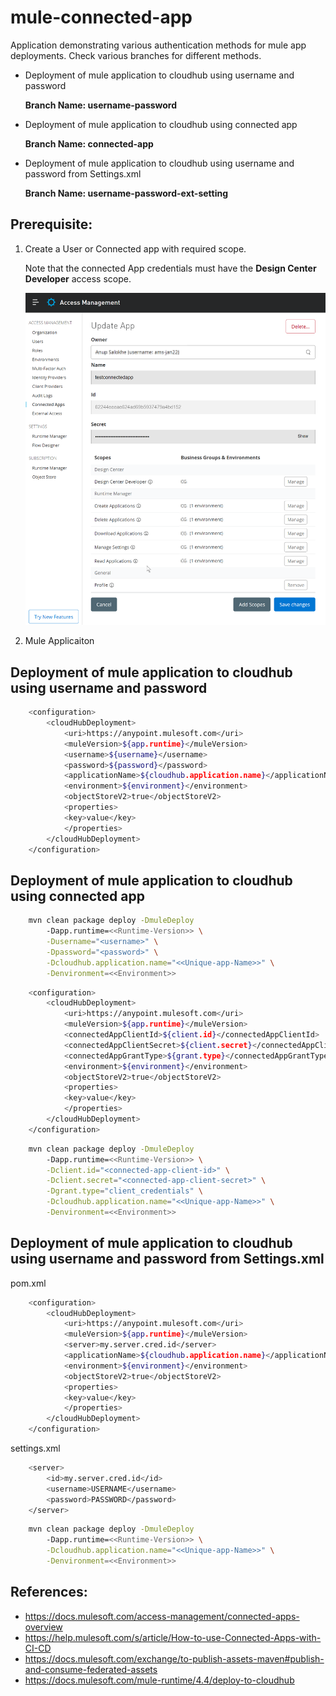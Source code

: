 # mule-connected-app
  Application demonstrating various authentication methods for mule app deployments.
  Check various branches for different methods. 
-   Deployment of mule application to cloudhub using username and password

    **Branch Name: username-password**

-   Deployment of mule application to cloudhub using connected app

    **Branch Name: connected-app**

-   Deployment of mule application to cloudhub using username and password from Settings.xml

    **Branch Name: username-password-ext-setting**


## Prerequisite:
1. Create a User or Connected app with required scope.

   Note that the connected App credentials must have the **Design Center Developer** access scope.
   
   ![Connected-App](Images/Connected-App.png)
2. Mule Applicaiton


## Deployment of mule application to cloudhub using username and password

```sh
    <configuration>
        <cloudHubDeployment>
            <uri>https://anypoint.mulesoft.com</uri>
            <muleVersion>${app.runtime}</muleVersion>
            <username>${username}</username>
            <password>${password}</password>
            <applicationName>${cloudhub.application.name}</applicationName>
            <environment>${environment}</environment>
            <objectStoreV2>true</objectStoreV2>
            <properties>
            <key>value</key>
            </properties>
        </cloudHubDeployment>
    </configuration>
```

## Deployment of mule application to cloudhub using connected app

```sh
    mvn clean package deploy -DmuleDeploy 
        -Dapp.runtime=<<Runtime-Version>> \
        -Dusername="<username>" \
        -Dpassword="<password>" \
        -Dcloudhub.application.name="<<Unique-app-Name>>" \
        -Denvironment=<<Environment>>
```

```sh
    <configuration>
        <cloudHubDeployment>
            <uri>https://anypoint.mulesoft.com</uri>
            <muleVersion>${app.runtime}</muleVersion>
            <connectedAppClientId>${client.id}</connectedAppClientId>
            <connectedAppClientSecret>${client.secret}</connectedAppClientSecret>
            <connectedAppGrantType>${grant.type}</connectedAppGrantType>
            <environment>${environment}</environment>
            <objectStoreV2>true</objectStoreV2>
            <properties>
            <key>value</key>
            </properties>
        </cloudHubDeployment>
	</configuration>
```

```sh
    mvn clean package deploy -DmuleDeploy 
        -Dapp.runtime=<<Runtime-Version>> \
        -Dclient.id="<connected-app-client-id>" \
        -Dclient.secret="<connected-app-client-secret>" \
        -Dgrant.type="client_credentials" \
        -Dcloudhub.application.name="<<Unique-app-Name>>" \
        -Denvironment=<<Environment>>
```

## Deployment of mule application to cloudhub using username and password from Settings.xml

pom.xml
```sh
    <configuration>
        <cloudHubDeployment>
            <uri>https://anypoint.mulesoft.com</uri>
            <muleVersion>${app.runtime}</muleVersion>
            <server>my.server.cred.id</server>
            <applicationName>${cloudhub.application.name}</applicationName>
            <environment>${environment}</environment>
            <objectStoreV2>true</objectStoreV2>
            <properties>
            <key>value</key>
            </properties>
        </cloudHubDeployment>
    </configuration>
```

settings.xml
```sh
    <server>
        <id>my.server.cred.id</id>
        <username>USERNAME</username>
        <password>PASSWORD</password>
    </server>
```

```sh
    mvn clean package deploy -DmuleDeploy 
        -Dapp.runtime=<<Runtime-Version>> \
        -Dcloudhub.application.name="<<Unique-app-Name>>" \
        -Denvironment=<<Environment>>
```
## References:
-   https://docs.mulesoft.com/access-management/connected-apps-overview
-   https://help.mulesoft.com/s/article/How-to-use-Connected-Apps-with-CI-CD
-   https://docs.mulesoft.com/exchange/to-publish-assets-maven#publish-and-consume-federated-assets
-   https://docs.mulesoft.com/mule-runtime/4.4/deploy-to-cloudhub

